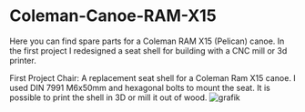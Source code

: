 # Coleman-Canoe-RAM-X15
Here you can find spare parts for a Coleman RAM X15 (Pelican) canoe. In the first project I redesigned a seat shell for building with a CNC mill or 3d printer.


First Project Chair:
A replacement seat shell for a Coleman Ram X15 canoe. I used DIN 7991 M6x50mm and hexagonal bolts to mount the seat. It is possible to print the shell in 3D or mill it out of wood.
![grafik](https://github.com/3ddruck12/Coleman-Canoe-RAM-X15/assets/84323074/98fb82f3-982c-46b8-96a5-3744a9da1b22)

